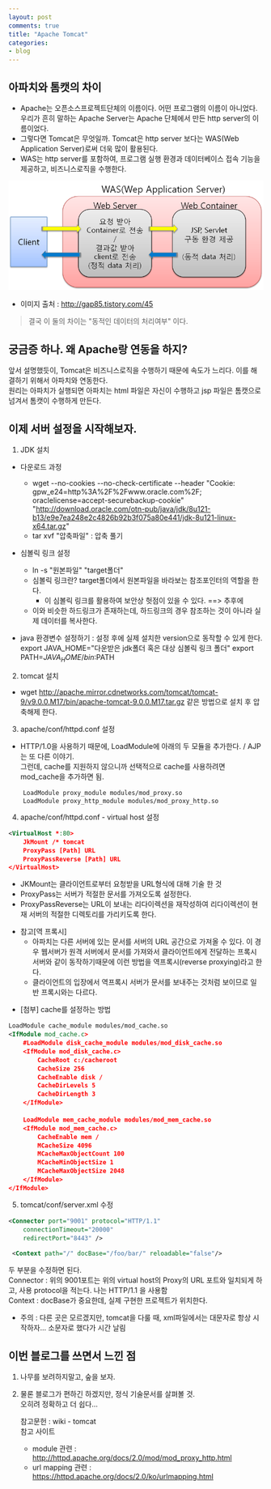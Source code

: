 ```yaml
---
layout: post
comments: true
title: "Apache Tomcat"
categories:
- blog
---
```


## 아파치와 톰캣의 차이   
- Apache는 오픈소스프로젝트단체의 이름이다. 어떤 프로그램의 이름이 아니었다.   
우리가 흔히 말하는 Apache Server는 Apache 단체에서 만든 http server의 이름이었다.   
- 그렇다면 Tomcat은 무엇일까. Tomcat은 http server 보다는 WAS(Web Application Server)로써 더욱 많이 활용된다.  
- WAS는 http server를 포함하여, 프로그램 실행 환경과 데이터베이스 접속 기능을 제공하고, 비즈니스로직을 수행한다.   

![](/WAS.png)

* 이미지 출처 : http://gap85.tistory.com/45


> 결국 이 둘의 차이는 "동적인 데이터의 처리여부" 이다.  

## 궁금증 하나. 왜 Apache랑 연동을 하지?
앞서 설명했듯이, Tomcat은 비즈니스로직을 수행하기 때문에 속도가 느리다. 이를 해결하기 위해서 아파치와 연동한다.   
원리는 아파치가 실행되면 아파치는 html 파일은 자신이 수행하고 jsp 파일은 톰캣으로 넘겨서 톰캣이 수행하게 만든다.  



## 이제 서버 설정을 시작해보자.

1. JDK 설치
- 다운로드 과정
	- wget --no-cookies --no-check-certificate --header "Cookie: gpw_e24=http%3A%2F%2Fwww.oracle.com%2F; oraclelicense=accept-securebackup-cookie" "http://download.oracle.com/otn-pub/java/jdk/8u121-b13/e9e7ea248e2c4826b92b3f075a80e441/jdk-8u121-linux-x64.tar.gz"
	- tar xvf "압축파일" : 압축 풀기
- 심볼릭 링크 설정
	- ln -s "원본파일" "target폴더"
	- 심볼릭 링크란? target폴더에서 원본파일을 바라보는 참조포인터의 역할을 한다.
		- 이 심볼릭 링크를 활용하여 보안상 헛점이 있을 수 있다. ==> 추후에
	- 이와 비슷한 하드링크가 존재하는데, 하드링크의 경우 참조하는 것이 아니라 실제 데이터를 복사한다.
	
- java 환경변수 설정하기 : 설정 후에 실제 설치한 version으로 동작할 수 있게 한다.
	export JAVA_HOME="다운받은 jdk폴더 혹은 대상 심볼릭 링크 폴더"
	export PATH=$JAVA_HOME/bin:$PATH

	
2. tomcat 설치
- wget http://apache.mirror.cdnetworks.com/tomcat/tomcat-9/v9.0.0.M17/bin/apache-tomcat-9.0.0.M17.tar.gz
같은 방법으로 설치 후 압축해제 한다.
	
	
	
3. apache/conf/httpd.conf 설정
- HTTP/1.0을 사용하기 때문에, LoadModule에 아래의 두 모듈을 추가한다. / AJP는 또 다른 이야기.   
그런데, cache를 지원하지 않으니까 선택적으로 cache를 사용하려면 mod_cache을 추가하면 됨.   
```
	LoadModule proxy_module modules/mod_proxy.so    
	LoadModule proxy_http_module modules/mod_proxy_http.so   
```


4. apache/conf/httpd.conf - virtual host 설정

```xml
<VirtualHost *:80>   
    JkMount /* tomcat   
    ProxyPass [Path] URL   
    ProxyPassReverse [Path] URL   
</VirtualHost>
```

- JKMount는 클라이언트로부터 요청받을 URL형식에 대해 기술 한 것   
- ProxyPass는 서버가 적절한 문서를 가져오도록 설정한다.   
- ProxyPassReverse는 URL이 보내는 리다이렉션을 재작성하여 리다이렉션이 현재 서버의 적절한 디렉토리를 가리키도록 한다.   
 * 참고[역 프록시]
	- 아파치는 다른 서버에 있는 문서를 서버의 URL 공간으로 가져올 수 있다. 이 경우 웹서버가 원격 서버에서 문서를 가져와서 클라이언트에게 전달하는 프록시 서버와 같이 동작하기때문에 이런 방법을 역프록시(reverse proxying)라고 한다.    
	- 클라이언트의 입장에서 역프록시 서버가 문서를 보내주는 것처럼 보이므로 일반 프록시와는 다르다.   


- [첨부] cache를 설정하는 방법   

```xml
LoadModule cache_module modules/mod_cache.so   
<IfModule mod_cache.c>   
	#LoadModule disk_cache_module modules/mod_disk_cache.so   
	<IfModule mod_disk_cache.c>   
		CacheRoot c:/cacheroot   
		CacheSize 256   
		CacheEnable disk /   
		CacheDirLevels 5   
		CacheDirLength 3   
	</IfModule>    

	LoadModule mem_cache_module modules/mod_mem_cache.so   
	<IfModule mod_mem_cache.c>   
		CacheEnable mem /   
		MCacheSize 4096   
		MCacheMaxObjectCount 100   
		MCacheMinObjectSize 1   
		MCacheMaxObjectSize 2048   
	</IfModule>   
</IfModule>   
```

5. tomcat/conf/server.xml 수정

```xml
<Connector port="9001" protocol="HTTP/1.1"   
	connectionTimeout="20000"   
	redirectPort="8443" />   
```

```xml
 <Context path="/" docBase="/foo/bar/" reloadable="false"/>
```

두 부분을 수정하면 된다.   
Connector : 위의 9001포트는 위의 virtual host의 Proxy의 URL 포트와 일치되게 하고, 사용 protocol을 적는다. 나는 HTTP/1.1 을 사용함   
Context : docBase가 중요한데, 실제 구현한 프로젝트가 위치한다.   

* 주의 : 다른 곳은 모르겠지만, tomcat을 다룰 때, xml파일에서는 대문자로 항상 시작하자... 소문자로 했다가 시간 날림   
	
	
## 이번 블로그를 쓰면서 느낀 점   
 1. 나무를 보려하지말고, 숲을 보자.   
 2. 물론 블로그가 편하긴 하겠지만, 정식 기술문서를 살펴볼 것.   
	오히려 정확하고 더 쉽다...   
	
	
	참고문헌 : wiki - tomcat   
	참고 사이트   
	 - module 관련 : http://httpd.apache.org/docs/2.0/mod/mod_proxy_http.html   
	 - url mapping 관련 : https://httpd.apache.org/docs/2.0/ko/urlmapping.html   